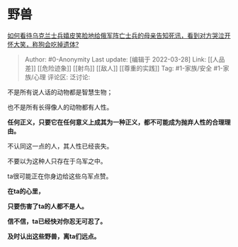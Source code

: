 # 野兽
[如何看待乌克兰士兵嬉皮笑脸地给俄军阵亡士兵的母亲告知死讯，看到对方哭泣开怀大笑，称狗会吃掉遗体?](https://www.zhihu.com/question/524186632/answer/2410557436)

> Author: #0-Anonymity
> Last update: [编辑于 2022-03-28]
> Link: [[人品差]] [[危险迹象]] [[射鸟]] [[敌人]] [[尊重的实践]]
> Tag: #1-家族/安全 #1-家族/心理
> 评论区:
> 泛讨论:

不是所有说人话的动物都是智慧生物；

也不是所有长得像人的动物都有人性。

**任何正义，只要它在任何意义上成其为一种正义，都不可能成为抛弃人性的合理理由。**

不认同这一点的人，其人性已经丧失。

不要以为这种人只存在于乌军之中。

ta很可能正在你身边给这些乌军点赞。

**在ta的心里，**

**只要伤害了ta的人都不是人。**

**信不信，ta已经快对你忍无可忍了。**

**及时认出这些野兽，离ta们远点。**
